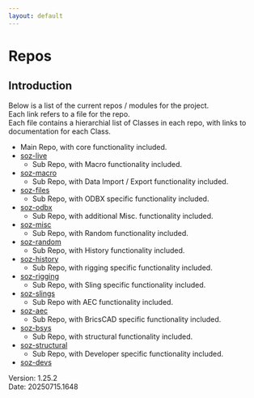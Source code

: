 ```yaml
---
layout: default
---
```


# Repos

## Introduction

Below is a list of the current repos / modules for the project.<br>
Each link refers to a file for the repo.<br>
Each file contains a hierarchial list of Classes in each repo, with links to documentation for each Class.<br>

  - Main Repo, with core functionality included.
- [soz-live](/repos/soz-live.html)
  - Sub Repo, with Macro functionality included.
- [soz-macro](/repos/soz-macro.html)
  - Sub Repo, with Data Import / Export functionality included.
- [soz-files](/repos/soz-files.html)
  - Sub Repo, with ODBX specific functionality included.
- [soz-odbx](/repos/soz-odbx.html)
  - Sub Repo, with additional Misc. functionality included.
- [soz-misc](/repos/soz-misc.html)
  - Sub Repo, with Random functionality included.
- [soz-random](/repos/soz-random.html)
  - Sub Repo, with History functionality included.
- [soz-history](/repos/soz-history.html)
  - Sub Repo, with rigging specific functionality included.
- [soz-rigging](/repos/soz-rigging.html)
  - Sub Repo, with Sling specific functionality included.
- [soz-slings](/repos/soz-slings.html)
  - Sub Repo with AEC functionality included.
- [soz-aec](/repos/soz-aec.html)
  - Sub Repo, with BricsCAD specific functionality included.
- [soz-bsys](/repos/soz-bsys.html)
  - Sub Repo, with structural functionality included.
- [soz-structural](/repos/soz-structural.html)
  - Sub Repo, with Developer specific functionality included.
- [soz-devs](/repos/soz-devs.html)

Version:  1.25.2
<br>
Date: 20250715.1648
